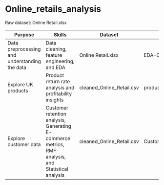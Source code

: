 # Online_retails_analysis
Raw dataset: Online Retail.xlsx

| Purpose                                    | Skills                                                       | Dataset                       | Notebook                      | Generated new dataset                |
|--------------------------------------------|---------------------------------------------------------------|-------------------------------|--------------------------------|--------------------------------------|
| Data preprocessing and understanding the data | Data cleaning, feature engineering, and EDA                   | Online Retail.xlsx             | EDA-Online-Retail.ipynb        | cleaned_Online_Retail.csv            |
| Explore UK products                         | Product return rate analysis and profitability insights       | cleaned_Online_Retail.csv      | products_return.ipynb          | UK_return_rate.csv                   |
| Explore customer data                       | Customer retention analysis, Generating E-commerce metrics, RMF analysis, and Statistical analysis | cleaned_Online_Retail.csv      | Customer_Analysis.ipynb        | rmf.csv, cohort_data.csv             |

